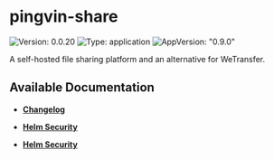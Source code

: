 # pingvin-share

![Version: 0.0.20](https://img.shields.io/badge/Version-0.0.20-informational?style=flat-square) ![Type: application](https://img.shields.io/badge/Type-application-informational?style=flat-square) ![AppVersion: "0.9.0"](https://img.shields.io/badge/AppVersion-"0.9.0"-informational?style=flat-square)

A self-hosted file sharing platform and an alternative for WeTransfer.

## Available Documentation

- [**Changelog**](CHANGELOG)

- [**Helm Security**](container-security)

- [**Helm Security**](helm-security)

